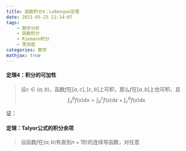 ```yaml
---
title: 函数积分4：Lebesgue定理
date: 2021-05-25 21:14:07
tags:
    - 数学分析
    - 函数积分
    - Riemann积分
    - 零测度
categories: 数学
mathjax: true
---
```



<!--下面内容移到讲完lebegue定理后，估计函数积分4-->

#### 定理4：积分的可加性
> 设$c \in (a,b)$，函数$f$在$[a,c],[c,b]$上可积，那么$f$在$[a,b]$上也可积，且
$$
    \int_a^b f(x) \mathrm{d} x = \int_a^c f(x) \mathrm{d} x + \int_c^b f(x) \mathrm{d} x
$$

证：


#### 定理：Talyor公式的积分余项
> 设函数$f$在$(a,b)$有直到$n+1$阶的连续导函数，对任意
